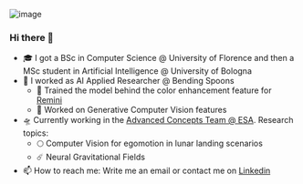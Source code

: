 ![image](https://user-images.githubusercontent.com/31796254/186103987-3156483f-e807-4c0e-9d6e-fdb4da8d2aaf.png)


### Hi there 👋

- 🎓 I got a BSc in Computer Science @ University of Florence and then a MSc student in Artificial Intelligence @ University of Bologna
- 🥄 I worked as AI Applied Researcher @ Bending Spoons
  - 🎨 Trained the model behind the  color enhancement feature for [Remini](https://remini.ai/)
  - 🤖 Worked on Generative Computer Vision features
- 🛸 Currently working in the [Advanced Concepts Team @ ESA](https://www.esa.int/gsp/ACT/). Research topics:
  - 🌕 Computer Vision for egomotion in lunar landing scenarios
  - ☄️ Neural Gravitational Fields
- 📫 How to reach me: Write me an email or contact me on [Linkedin](https://www.linkedin.com/in/pietro-fanti/)
